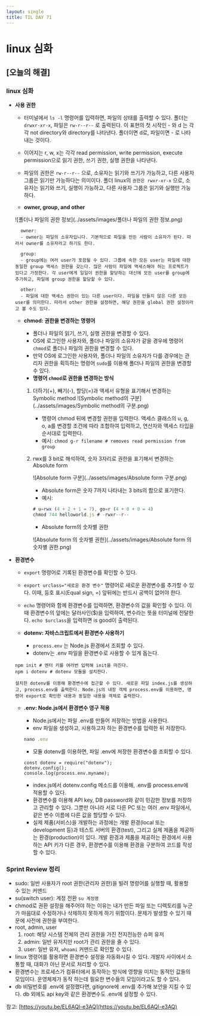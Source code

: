 ```yaml
---
layout: single
title: TIL DAY 71
---
```

# linux 심화

## [오늘의 해결]

### linux 심화

- **사용 권한**
    - 터미널에서 `ls -l` 명령어를 입력하면, 파일의 상태를 출력할 수 있다. 폴더는 `drwxr-xr-x`, 파일은 `rw-r--r--` 로 출력된다. 이 표현의 첫 시작인 - 와 d 는 각각 not directory와 directory를 나타낸다. 폴더이면 d로, 파일이면 - 로 나타내는 것이다.
    - 이어지는 r, w, x는 각각 read permission, write permission, execute permission으로 읽기 권한, 쓰기 권한, 실행 권한을 나타낸다.
    - 파일의 권한은 `rw-r--r--` 으로, 소유자는 읽기와 쓰기가 가능하고, 다른 사용자 그룹은 읽기만 가능하다는 의미이다. 폴더 linux의 `권한은 rwxr-xr-x` 으로, 소유자는 읽기와 쓰기, 실행이 가능하고, 다른 사용자 그룹은 읽기와 실행만 가능하다.
    
    - **owner, group, and other**
        
    ![폴더나 파일의 권한 정보](../assets/images/폴더나 파일의 권한 정보.png)
	  
	    owner:
	    - owner는 파일의 소유자입니다. 기본적으로 파일을 만든 사람이 소유자가 된다. 따라서 owner를 소유자라고 하기도 한다.
	    
	    group:
	    - group에는 여러 user가 포함될 수 있다. 그룹에 속한 모든 user는 파일에 대한 동일한 group 액세스 권한을 갖는다. 많은 사람이 파일에 액세스해야 하는 프로젝트가 있다고 가정한다. 각 user에게 일일이 권한을 할당하는 대신에 모든 user를 group에 추가하고, 파일에 group 권한을 할당할 수 있다.
	    
	    other:
	    - 파일에 대한 액세스 권한이 있는 다른 user이다. 파일을 만들지 않은 다른 모든 user를 의미한다. 따라서 other 권한을 설정하면, 해당 권한을 global 권한 설정이라고 볼 수도 있다.
	    
	- **chmod: 권한을 변경하는 명령어**
	    - 폴더나 파일의 읽기, 쓰기, 실행 권한을 변경할 수 있다.
	    - OS에 로그인한 사용자와, 폴더나 파일의 소유자가 같을 경우에 명령어 `chmod`로 폴더나 파일의 권한을 변경할 수 있다.
	    - 만약 OS에 로그인한 사용자와, 폴더나 파일의 소유자가 다를 경우에는 관리자 권한을 획득하는 명령어 `sudo`를 이용해 폴더나 파일의 권한을 변경할 수 있다.
	    - **명령어 `chmod`로 권한을 변경하는 방식**
		
		1. 더하기(+), 빼기(-), 할당(=)과 액세서 유형을 표기해서 변경하는 Symbolic method
		    ![Symbolic method의 구분](../assets/images/Symbolic method의 구분.png)
		    
		    - 명령어 chmod 뒤에 변경할 권한을 입력한다. 액세스 클래스의 u, g, o, a를 변경할 조건에 따라 조합하여 입력하고, 연산자와 액세스 타입을 순서대로 입력한다.
		    - 예시: `chmod g-r filename # removes read permission from group`
		
		
		2. rwx를 3 bit로 해석하여, 숫자 3자리로 권한을 표기해서 변경하는 Absolute form
		    
		    
		    ![Absolute form 구분](../assets/images/Absolute form 구분.png)
		    
		    - Absolute form은 숫자 7까지 나타내는 3 bits의 합으로 표기한다.
		    - 예시:
		    
		    ```jsx
		    # u=rwx (4 + 2 + 1 = 7), go=r (4 + 0 + 0 = 4)
		    chmod 744 helloworld.js # -rwxr--r--
		    ```
		    
		    - Absolute form의 숫자별 권한
			
		    ![Absolute form 의 숫자별 권한](../assets/images/Absolute form 의 숫자별 권한.png)
			
                    

- **환경변수**
    - `export` 명령어로 기록된 환경변수를 확인할 수 있다.
    - `export urclass="새로운 환경 변수"` 명령어로 새로운 환경변수를 추가할 수 있다. 이때, 등호 표시(Equal sign, =) 앞뒤에는 반드시 공백이 없어야 한다.
    - `echo` 명령어와 함께 환경변수를 입력하면, 환경변수의 값을 확인할 수 있다. 이때 환경변수의 앞에는 달러사인($)을 입력하여, 변수라는 뜻을 터미널에 전달한다. `echo $urclass`을 입력하면 is good이 출력된다.
    
    - **dotenv: 자바스크립트에서 환경변수 사용하기**
        - `process.env` 는 Node.js 환경에서 조회할 수 있다.
        - dotenv는 .env 파일을 환경변수로 사용할 수 있게 돕는다.
    
    ```
    npm init # 엔터 키를 여러번 입력해 init을 마친다.
    npm i dotenv # dotenv 모듈을 설치한다.
    
    설치한 dotenv를 이용해 환경변수에 접근할 수 있다. 새로운 파일 index.js를 생성하고, process.env를 출력한다. Node.js의 내장 객체 process.env를 이용하면, 명령어 export로 확인한 내용과 동일한 내용을 객체로 출력한다.
    ```
    
    - **.env: Node.js에서 환경변수 영구 적용**
        - Node.js에서는 파일 .env를 만들어 저장하는 방법을 사용한다.
        - env 파일을 생성하고, 사용하고자 하는 환경변수를 입력한 뒤 저장한다.
        
        ```jsx
        nano .env
        ```
        
        - 모듈 dotenv를 이용하면, 파일 .env에 저장한 환경변수를 조회할 수 있다.
        
        ```
        const dotenv = require("dotenv");
        dotenv.config();
        console.log(process.env.myname);
        ```
        
        - index.js에서 dotenv.config 메소드를 이용해, .env를 process.env에 적용할 수 있다.
        - 환경변수를 이용해 API key, DB password와 같이 민감한 정보를 저장하고 관리할 수 있다. 그뿐만 아니라 서로 다른 PC 또는 여러 .env 파일에서, 같은 변수 이름에 다른 값을 할당할 수 있다.
        - 실제 제품(서비스)을 개발하는 과정에는 개발 환경(local 또는 development 등)과 테스트 서버의 환경(test), 그리고 실제 제품을 제공하는 환경(production)이 있다. 개발 환경과 제품을 제공하는 환경에서 사용하는 API 키가 다른 경우, 환경변수를 이용해 환경을 구분하여 코드를 작성할 수 있다.
        

### Sprint Review 정리

- sudo: 일반 사용자가 root 권한(관리자 권한)을 빌려 명령어를 실행할 때, 활용할 수 있는 커맨드
- su(switch user): 계정 전환 `su 계정명`
- chmod로 권환 설정을 해주어야 하는 이유는 내가 만든 파일 또는 디렉토리를 누군가 마음대로 수정하거나 삭제하지 못하게 하기 위함이다. 문제가 발생할 수 있기 때문에 사전에 권한을 부여한다.
- root, admin, user
    1. root: 해당 시스템 전체의 관리 권한을 가진 전지전능한 슈퍼 유저
    2. admin: 일반 유저지만 root가 관리 권한을 줄 수 있다.
    3. user: 일반 유저, `whoami` 커맨드로 확인할 수 있다.
- linux 명령어를 활용하면 환경변수 설정을 자동화시킬 수 있다. 개발자 사이에서 소통할 때, 대화가 아닌 문서로 처리할 수 있다.
- 환경변수는 프로세스가 컴퓨터에서 동작하는 방식에 영향을 미치는 동적인 값들의 모임이다. 운영체제가 동작 하는데 필요한 변수들의 모임이라고도 할 수 있다.
- db 비밀번호를 .env에 설정했다면, gitignore에 .env를 추가해 보안을 지킬 수 있다. db 외에도 api key와 같은 환경변수도 .env에 설정할 수 있다.

참고: [https://youtu.be/EL6AQl-e3AQ](https://youtu.be/EL6AQl-e3AQ)
